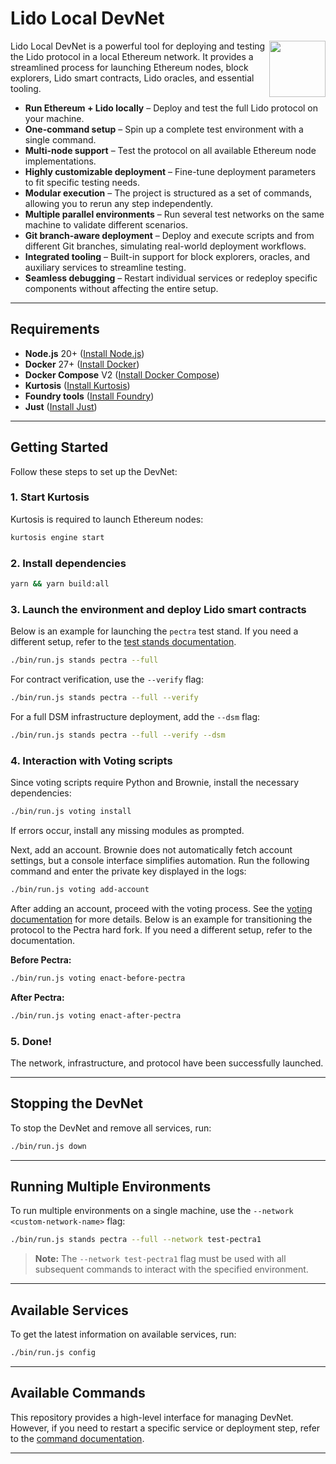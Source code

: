 # Lido Local DevNet

<img src="https://docs.lido.fi/img/logo.svg" height="90px" align="right" width="90px">


Lido Local DevNet is a powerful tool for deploying and testing the Lido protocol in a local Ethereum network. It provides a streamlined process for launching Ethereum nodes, block explorers, Lido smart contracts, Lido oracles, and essential tooling.

- **Run Ethereum + Lido locally** – Deploy and test the full Lido protocol on your machine.
- **One-command setup** – Spin up a complete test environment with a single command.
- **Multi-node support** – Test the protocol on all available Ethereum node implementations.
- **Highly customizable deployment** – Fine-tune deployment parameters to fit specific testing needs.
- **Modular execution** – The project is structured as a set of commands, allowing you to rerun any step independently.
- **Multiple parallel environments** – Run several test networks on the same machine to validate different scenarios.
- **Git branch-aware deployment** – Deploy and execute scripts and from different Git branches, simulating real-world deployment workflows.
- **Integrated tooling** – Built-in support for block explorers, oracles, and auxiliary services to streamline testing.
- **Seamless debugging** – Restart individual services or redeploy specific components without affecting the entire setup.

---

## Requirements

- **Node.js** 20+ ([Install Node.js](https://nodejs.org/))  
- **Docker** 27+ ([Install Docker](https://www.docker.com/))  
- **Docker Compose** V2 ([Install Docker Compose](https://docs.docker.com/compose/))  
- **Kurtosis** ([Install Kurtosis](https://www.kurtosistech.com/))  
- **Foundry tools** ([Install Foundry](https://book.getfoundry.sh/getting-started/installation))  
- **Just** ([Install Just](https://github.com/casey/just))  

---

## Getting Started

Follow these steps to set up the DevNet:

### 1. Start Kurtosis
Kurtosis is required to launch Ethereum nodes:
```sh
kurtosis engine start
```

### 2. Install dependencies
```sh
yarn && yarn build:all
```

### 3. Launch the environment and deploy Lido smart contracts
Below is an example for launching the `pectra` test stand. If you need a different setup, refer to the [test stands documentation](./docs/commands/stands.md).

```sh
./bin/run.js stands pectra --full
```
For contract verification, use the `--verify` flag:
```sh
./bin/run.js stands pectra --full --verify
```
For a full DSM infrastructure deployment, add the `--dsm` flag:
```sh
./bin/run.js stands pectra --full --verify --dsm
```

### 4. Interaction with Voting scripts


Since voting scripts require Python and Brownie, install the necessary dependencies:
```sh
./bin/run.js voting install
```
If errors occur, install any missing modules as prompted.

Next, add an account. Brownie does not automatically fetch account settings, but a console interface simplifies automation. Run the following command and enter the private key displayed in the logs:
```sh
./bin/run.js voting add-account
```

After adding an account, proceed with the voting process. See the [voting documentation](./docs/commands/voting.md) for more details. Below is an example for transitioning the protocol to the Pectra hard fork. If you need a different setup, refer to the documentation.

**Before Pectra:**
```sh
./bin/run.js voting enact-before-pectra
```

**After Pectra:**
```sh
./bin/run.js voting enact-after-pectra
```

### 5. Done!
The network, infrastructure, and protocol have been successfully launched.

---

## Stopping the DevNet
To stop the DevNet and remove all services, run:
```sh
./bin/run.js down
```

---

## Running Multiple Environments

To run multiple environments on a single machine, use the `--network <custom-network-name>` flag:
```sh
./bin/run.js stands pectra --full --network test-pectra1
```
> **Note:** The `--network test-pectra1` flag must be used with all subsequent commands to interact with the specified environment.

---

## Available Services
To get the latest information on available services, run:
```sh
./bin/run.js config
```

---

## Available Commands
This repository provides a high-level interface for managing DevNet. However, if you need to restart a specific service or deployment step, refer to the [command documentation](./docs/commands/README.md).

---
